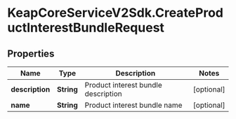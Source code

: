 # KeapCoreServiceV2Sdk.CreateProductInterestBundleRequest

## Properties

Name | Type | Description | Notes
------------ | ------------- | ------------- | -------------
**description** | **String** | Product interest bundle description | [optional] 
**name** | **String** | Product interest bundle name | [optional] 



